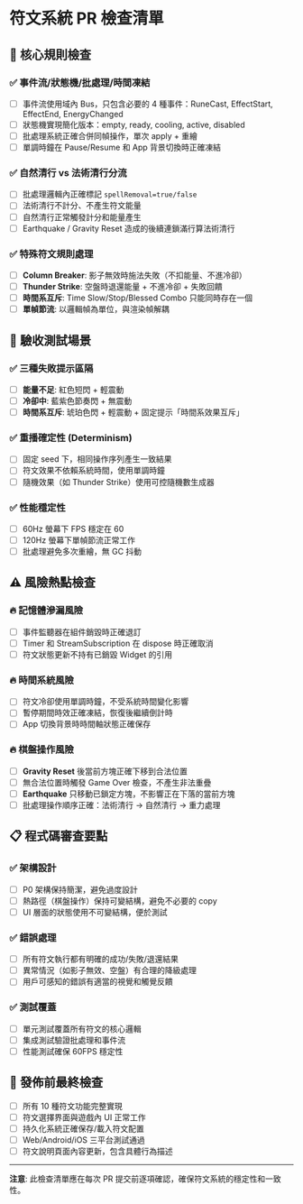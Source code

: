 # 符文系統 PR 檢查清單

## 🎯 核心規則檢查

### ✅ 事件流/狀態機/批處理/時間凍結
- [ ] 事件流使用域內 Bus，只包含必要的 4 種事件：RuneCast, EffectStart, EffectEnd, EnergyChanged
- [ ] 狀態機實現簡化版本：empty, ready, cooling, active, disabled
- [ ] 批處理系統正確合併同幀操作，單次 apply + 重繪
- [ ] 單調時鐘在 Pause/Resume 和 App 背景切換時正確凍結

### ✅ 自然清行 vs 法術清行分流
- [ ] 批處理邏輯內正確標記 `spellRemoval=true/false`
- [ ] 法術清行不計分、不產生符文能量
- [ ] 自然清行正常觸發計分和能量產生
- [ ] Earthquake / Gravity Reset 造成的後續連鎖滿行算法術清行

### ✅ 特殊符文規則處理
- [ ] **Column Breaker**: 影子無效時施法失敗（不扣能量、不進冷卻）
- [ ] **Thunder Strike**: 空盤時退還能量 + 不進冷卻 + 失敗回饋
- [ ] **時間系互斥**: Time Slow/Stop/Blessed Combo 只能同時存在一個
- [ ] **單幀節流**: 以邏輯幀為單位，與渲染幀解耦

## 🧪 驗收測試場景

### ✅ 三種失敗提示區隔
- [ ] **能量不足**: 紅色短閃 + 輕震動
- [ ] **冷卻中**: 藍紫色節奏閃 + 無震動
- [ ] **時間系互斥**: 琥珀色閃 + 輕震動 + 固定提示「時間系效果互斥」

### ✅ 重播確定性 (Determinism)
- [ ] 固定 seed 下，相同操作序列產生一致結果
- [ ] 符文效果不依賴系統時間，使用單調時鐘
- [ ] 隨機效果（如 Thunder Strike）使用可控隨機數生成器

### ✅ 性能穩定性
- [ ] 60Hz 螢幕下 FPS 穩定在 60
- [ ] 120Hz 螢幕下單幀節流正常工作
- [ ] 批處理避免多次重繪，無 GC 抖動

## ⚠️ 風險熱點檢查

### 🔥 記憶體滲漏風險
- [ ] 事件監聽器在組件銷毀時正確退訂
- [ ] Timer 和 StreamSubscription 在 dispose 時正確取消
- [ ] 符文狀態更新不持有已銷毀 Widget 的引用

### 🔥 時間系統風險
- [ ] 符文冷卻使用單調時鐘，不受系統時間變化影響
- [ ] 暫停期間時效正確凍結，恢復後繼續倒計時
- [ ] App 切換背景時時間軸狀態正確保存

### 🔥 棋盤操作風險
- [ ] **Gravity Reset** 後當前方塊正確下移到合法位置
- [ ] 無合法位置時觸發 Game Over 檢查，不產生非法重疊
- [ ] **Earthquake** 只移動已鎖定方塊，不影響正在下落的當前方塊
- [ ] 批處理操作順序正確：法術清行 → 自然清行 → 重力處理

## 📋 程式碼審查要點

### ✅ 架構設計
- [ ] P0 架構保持簡潔，避免過度設計
- [ ] 熱路徑（棋盤操作）保持可變結構，避免不必要的 copy
- [ ] UI 層面的狀態使用不可變結構，便於測試

### ✅ 錯誤處理
- [ ] 所有符文執行都有明確的成功/失敗/退還結果
- [ ] 異常情況（如影子無效、空盤）有合理的降級處理
- [ ] 用戶可感知的錯誤有適當的視覺和觸覺反饋

### ✅ 測試覆蓋
- [ ] 單元測試覆蓋所有符文的核心邏輯
- [ ] 集成測試驗證批處理和事件流
- [ ] 性能測試確保 60FPS 穩定性

## 🚀 發佈前最終檢查

- [ ] 所有 10 種符文功能完整實現
- [ ] 符文選擇界面與遊戲內 UI 正常工作
- [ ] 持久化系統正確保存/載入符文配置
- [ ] Web/Android/iOS 三平台測試通過
- [ ] 符文說明頁面內容更新，包含具體行為描述

---

**注意**: 此檢查清單應在每次 PR 提交前逐項確認，確保符文系統的穩定性和一致性。